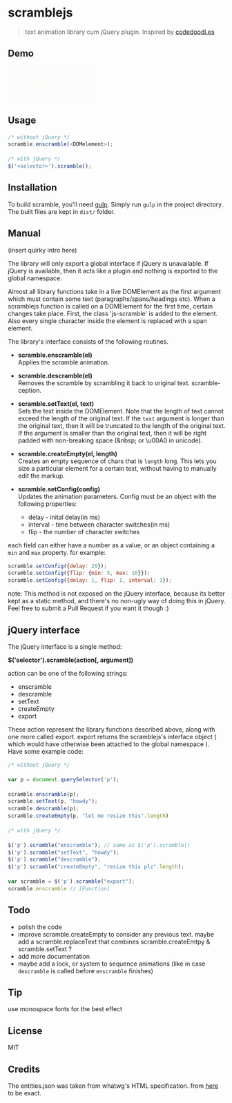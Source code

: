 # scramblejs

> text animation library cum jQuery plugin. Inspired by [codedoodl.es](http://codedoodl.es)

## Demo
<img height="80px" src="data/demo.gif">

## Usage

```js
/* without jQuery */
scramble.enscramble(<DOMelement>);

/* with jQuery */
$('<selector>').scramble();
```

## Installation

To build scramble, you'll need [gulp][gulp]. Simply 
run `gulp` in the project directory. The built files are kept in `dist/` folder.

## Manual

(insert quirky intro here)

The library will only export a global interface if jQuery is unavailable.
If jQuery is available, then it acts like a plugin and nothing is exported 
to the global namespace.

Almost all library functions take in a live DOMElement as the first argument which
must contain some text (paragraphs/spans/headings etc).
When a scramblejs function is called on a DOMElement for the first time, 
certain changes take place. First, the class 'js-scramble' is added to the element.
Also every single character inside the element is replaced with a span element.

The library's interface consists of the following routines.   


* **scramble.enscramble(el)**  
Applies the scramble animation.  

* **scramble.descramble(el)**  
Removes the scramble by scrambling it back to original text. scramble-ception.

* **scramble.setText(el, text)**  
Sets the text inside the DOMElement. Note that the length of text cannot exceed
the length of the original text. If the `text` argument is longer than the original
text, then it will be truncated to the length of the original text. If the argument
is smaller than the original text, then it will be right padded with non-breaking space
(&amp;nbsp; or \u00A0 in unicode).  

* **scramble.createEmpty(el, length)**  
Creates an empty sequence of chars that is `length` long. This lets you size a particular element for
a certain text, without having to manually edit the markup.

* **scramble.setConfig(config)**  
Updates the animation parameters.
Config must be an object with the following properties:
    * delay - inital delay(in ms)
    * interval - time between character switches(in ms)
    * flip - the number of character switches
  
each field can either have a number as a value, or an object containing a `min` and `max` property.
for example:
```js
scramble.setConfig({delay: 20});
scramble.setConfig({flip: {min: 5, max: 10}});
scramble.setConfig({delay: 1, flip: 1, interval: 1});
```

note: This method is not exposed on the jQuery interface, because its better kept as a static method, and there's no
non-ugly way of doing this in jQuery. Feel free to submit a Pull Request if you want it though :)

## jQuery interface
The jQuery interface is a single method:  

**$('selector').scramble(action[, argument])**


action can be one of the following strings:  

* enscramble  
* descramble  
* setText  
* createEmpty 
* export  

These action represent the library functions described above, along with one more called export.
export returns the scramblejs's interface object ( which would have otherwise been attached to the
global namespace ). Have some example code:  

```js
/* without jQuery */

var p = document.querySelector('p');

scramble.enscramble(p);
scramble.setText(p, "howdy");
scramble.descramble(p);
scramble.createEmpty(p, "let me resize this".length)

/* with jQuery */

$('p').scramble("enscramble"); // same as $('p').scramble()
$('p').scramble("setText", "howdy");
$('p').scramble("descramble");
$('p').scramble("createEmpty", "resize this plz".length);

var scramble = $('p').scramble("export");
scramble.enscramble // [Function]
```

## Todo

* polish the code
* improve scramble.createEmpty to consider any previous text. maybe add a scramble.replaceText that combines scramble.createEmtpy & scramble.setText ?  
* add more documentation
* maybe add a lock, or system to sequence animations (like in case `descramble` is called before `enscramble` finishes)

## Tip
use monospace fonts for the best effect

## License
MIT

## Credits
The entities.json was taken from whatwg's HTML specification. from [here](https://html.spec.whatwg.org/entities.json) to be exact.  

[gulp]: http://gulpjs.com/
